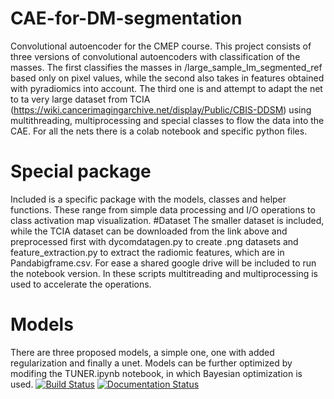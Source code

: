 # CAE-for-DM-segmentation
Convolutional autoencoder for the CMEP course. This project consists of three versions of convolutional autoencoders with classification of the masses. The first classifies the masses in /large_sample_Im_segmented_ref based only on pixel values, while the second also takes in features obtained with pyradiomics into account.
The third one is and attempt to adapt the net to ta very large dataset from TCIA (https://wiki.cancerimagingarchive.net/display/Public/CBIS-DDSM) using multithreading, multiprocessing and special classes to flow the data into the CAE.
For all the nets there is a colab notebook and specific python files.
# Special package
Included is a specific package with the models, classes and helper functions. These range from simple data processing and I/O operations to class activation map visualization.
#Dataset
The smaller dataset is included, while the TCIA dataset can be downloaded from the link above and preprocessed first with dycomdatagen.py to create .png datasets and feature_extraction.py to extract the radiomic features, which are in Pandabigframe.csv. For ease a shared google drive will be included to run the notebook version.
In these scripts multitreading and multiprocessing is used to accelerate the operations.
# Models
There are three proposed models, a simple one, one with added regularization and finally a unet. Models can be further optimized by modifing the TUNER.ipynb notebook, in which Bayesian optimization is used.
[![Build Status](https://www.travis-ci.com/Jake145/CAE-for-DM-segmentation.svg?branch=main)](https://www.travis-ci.com/Jake145/CAE-for-DM-segmentation)
[![Documentation Status](https://readthedocs.org/projects/cae/badge/?version=latest)](https://cae.readthedocs.io/en/latest/?badge=latest)
